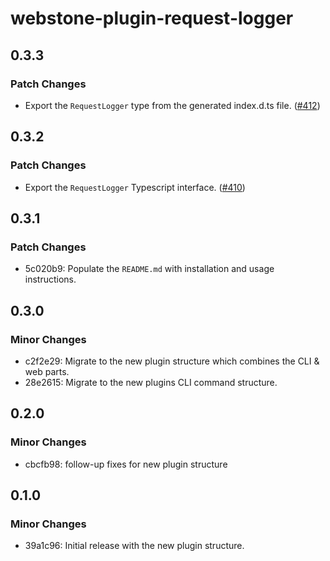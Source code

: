 # webstone-plugin-request-logger

## 0.3.3

### Patch Changes

- Export the `RequestLogger` type from the generated index.d.ts file. ([#412](https://github.com/WebstoneHQ/webstone-plugins/pull/412))

## 0.3.2

### Patch Changes

- Export the `RequestLogger` Typescript interface. ([#410](https://github.com/WebstoneHQ/webstone-plugins/pull/410))

## 0.3.1

### Patch Changes

- 5c020b9: Populate the `README.md` with installation and usage instructions.

## 0.3.0

### Minor Changes

- c2f2e29: Migrate to the new plugin structure which combines the CLI & web parts.
- 28e2615: Migrate to the new plugins CLI command structure.

## 0.2.0

### Minor Changes

- cbcfb98: follow-up fixes for new plugin structure

## 0.1.0

### Minor Changes

- 39a1c96: Initial release with the new plugin structure.
